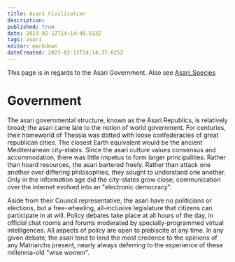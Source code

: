 ```yaml
---
title: Asari Civilization
description: 
published: true
date: 2023-02-12T14:14:40.513Z
tags: asari
editor: markdown
dateCreated: 2023-02-12T14:14:37.625Z
---
```


This page is in regards to the Asari Government. Also see [Asari_Species](/Asari_Species)
# Government
The asari governmental structure, known as the Asari Republics, is relatively broad; the asari came late to the notion of world government. For centuries, their homeworld of Thessia was dotted with loose confederacies of great republican cities. The closest Earth equivalent would be the ancient Mediterranean city-states. Since the asari culture values consensus and accommodation, there was little impetus to form larger principalities. Rather than hoard resources, the asari bartered freely. Rather than attack one another over differing philosophies, they sought to understand one another. Only in the information age did the city-states grow close; communication over the internet evolved into an "electronic democracy". 

Aside from their Council representative, the asari have no politicians or elections, but a free-wheeling, all-inclusive legislature that citizens can participate in at will. Policy debates take place at all hours of the day, in official chat rooms and forums moderated by specially-programmed virtual intelligences. All aspects of policy are open to plebiscite at any time. In any given debate, the asari tend to lend the most credence to the opinions of any Matriarchs present, nearly always deferring to the experience of these millennia-old "wise women". 
